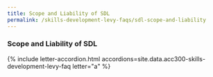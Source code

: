 ```yaml
---
title: Scope and Liability of SDL
permalink: /skills-development-levy-faqs/sdl-scope-and-liability
---
```


### Scope and Liability of SDL

{% include letter-accordion.html accordions=site.data.acc300-skills-development-levy-faq letter="a" %}

